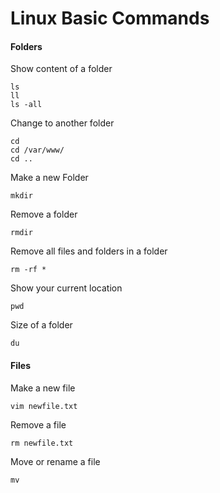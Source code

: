 # Linux Basic Commands

#### Folders

Show content of a folder

```text
ls
ll
ls -all
```

Change to another folder

```text
cd
cd /var/www/
cd .. 
```

Make a new Folder

```text
mkdir
```

Remove a folder

```text
rmdir
```

Remove all files and folders in a folder

```text
rm -rf *
```

Show your current location

```text
pwd
```

Size of a folder

```text
du
```

#### Files

Make a new file

```text
vim newfile.txt
```

Remove a file

```text
rm newfile.txt
```

Move or rename a file

```text
mv 
```

#### 

